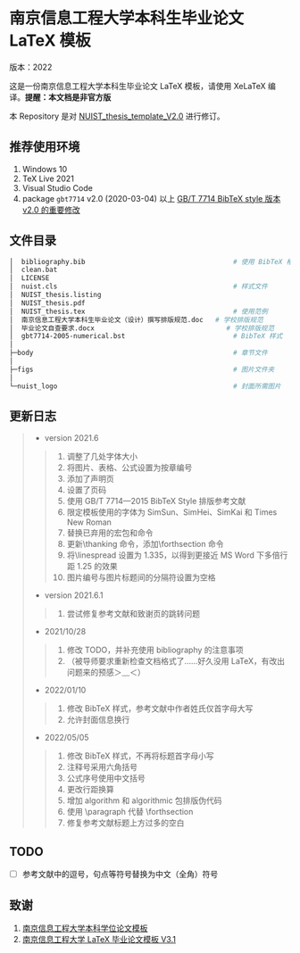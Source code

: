 # 南京信息工程大学本科生毕业论文 LaTeX 模板

版本：2022

这是一份南京信息工程大学本科生毕业论文 LaTeX 模板，请使用 XeLaTeX 编译。**提醒：本文档是非官方版**

本 Repository 是对 [NUIST_thesis_template_V2.0](https://github.com/LirenW/NUIST_thesis_template_V2.0) 进行修订。

## 推荐使用环境

1. Windows 10
2. TeX Live 2021
3. Visual Studio Code
4. package `gbt7714` v2.0 (2020-03-04) 以上 [GB/T 7714 BibTeX style 版本 v2.0 的重要修改](https://mirrors.concertpass.com/tex-archive/biblio/bibtex/contrib/gbt7714/gbt7714.pdf)

## 文件目录

```bash
│  bibliography.bib                                     # 使用 BibTeX 格式化的参考列表
│  clean.bat
│  LICENSE
│  nuist.cls                                            # 样式文件
│  NUIST_thesis.listing
│  NUIST_thesis.pdf
│  NUIST_thesis.tex                                     # 使用范例
│  南京信息工程大学本科生毕业论文（设计）撰写排版规范.doc   # 学校排版规范
│  毕业论文自查要求.docx                                 # 学校排版规范
│  gbt7714-2005-numerical.bst                           # BibTeX 样式
│
├─body                                                  # 章节文件
│
├─figs                                                  # 图片文件夹
│
└─nuist_logo                                            # 封面所需图片
```

## 更新日志

> - version 2021.6
>
> > 1. 调整了几处字体大小
> > 2. 将图片、表格、公式设置为按章编号
> > 3. 添加了声明页
> > 4. 设置了页码
> > 5. 使用 GB/T 7714—2015 BibTeX Style 排版参考文献
> > 6. 限定模板使用的字体为 SimSun、SimHei、SimKai 和 Times New Roman
> > 7. 替换已弃用的宏包和命令
> > 8. 更新\thanking 命令，添加\forthsection 命令
> > 9. 将\linespread 设置为 1.335，以得到更接近 MS Word 下多倍行距 1.25 的效果
> > 10. 图片编号与图片标题间的分隔符设置为空格
>
> - version 2021.6.1
>
> > 1. 尝试修复参考文献和致谢页的跳转问题
>
> - 2021/10/28
>
> > 1. 修改 TODO，并补充使用 bibliography 的注意事项
> > 2. （被导师要求重新检查文档格式了……好久没用 LaTeX，有改出问题来的预感＞﹏＜）
>
> - 2022/01/10
>
> > 1. 修改 BibTeX 样式，参考文献中作者姓氏仅首字母大写
> > 2. 允许封面信息换行
>
> - 2022/05/05
>
> > 1. 修改 BibTeX 样式，不再将标题首字母小写
> > 1. 注释号采用六角括号
> > 1. 公式序号使用中文括号
> > 1. 更改行距换算
> > 1. 增加 algorithm 和 algorithmic 包排版伪代码
> > 1. 使用 \paragraph 代替 \forthsection
> > 1. 修复参考文献标题上方过多的空白

## TODO

- [ ] 参考文献中的逗号，句点等符号替换为中文（全角）符号

## 致谢

1. [南京信息工程大学本科学位论文模板](https://github.com/LirenW/NUIST_thesis_template_V2.0)
2. [南京信息工程大学 LaTeX 毕业论文模板 V3.1](https://latexstudio.net/index/details/index/mid/1524.html)
